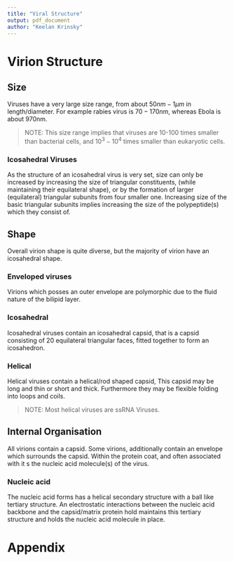 ```yaml
---
title: "Viral Structure"
output: pdf_document
author: "Keelan Krinsky"
---
```


# Virion Structure

## Size
Viruses have a very large size range, from about $50nm-1\mu m$ in length/diameter. For example rabies virus is $70-170nm$, whereas Ebola is about 970nm.

>NOTE: This size range implies that viruses are 10-100 times smaller than bacterial cells, and $10^3-10^4$ times smaller than eukaryotic cells. 

### Icosahedral Viruses
As the structure of an icosahedral virus is very set, size can only be increased by increasing the size of triangular constituents, (while maintaining their equilateral shape), or by the formation of larger (equilateral) triangular subunits from four smaller one. Increasing size of the basic triangular subunits implies increasing the size of the polypeptide(s) which they consist of. 


## Shape
Overall virion shape is quite diverse, but the majority of virion have an icosahedral shape. 

### Enveloped viruses
Virions which posses an outer envelope are polymorphic due to the fluid nature of the bilipid layer. 

### Icosahedral
Icosahedral viruses contain an icosahedral capsid, that is a capsid consisting of 20 equilateral triangular faces, fitted together to form an icosahedron. 

### Helical
Helical viruses contain a helical/rod shaped capsid, This capsid may be long and thin or short and thick. Furthermore they may be flexible folding into loops and coils. 

>NOTE: Most helical viruses are ssRNA Viruses.

## Internal Organisation
All virions contain a capsid. Some virions, additionally contain an envelope which surrounds the capsid. Within the protein coat, and often associated with it s the nucleic acid molecule(s) of the virus. 

### Nucleic acid
The nucleic acid forms has a helical secondary structure with a ball like tertiary structure. An electrostatic interactions between the nucleic acid backbone and the capsid/matrix protein hold maintains this tertiary structure and holds the nucleic acid molecule in place. 

# Appendix

